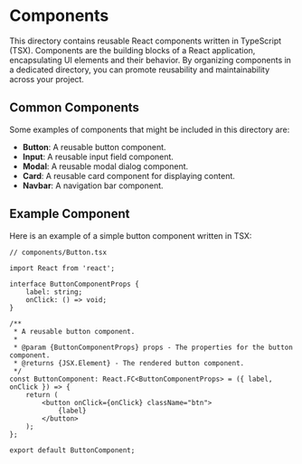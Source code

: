 # Components

This directory contains reusable React components written in TypeScript (TSX). Components are the building blocks of a React application, encapsulating UI elements and their behavior. By organizing components in a dedicated directory, you can promote reusability and maintainability across your project.

## Common Components

Some examples of components that might be included in this directory are:

- **Button**: A reusable button component.
- **Input**: A reusable input field component.
- **Modal**: A reusable modal dialog component.
- **Card**: A reusable card component for displaying content.
- **Navbar**: A navigation bar component.

## Example Component

Here is an example of a simple button component written in TSX:

```tsx
// components/Button.tsx

import React from 'react';

interface ButtonComponentProps {
    label: string;
    onClick: () => void;
}

/**
 * A reusable button component.
 * 
 * @param {ButtonComponentProps} props - The properties for the button component.
 * @returns {JSX.Element} - The rendered button component.
 */
const ButtonComponent: React.FC<ButtonComponentProps> = ({ label, onClick }) => {
    return (
        <button onClick={onClick} className="btn">
            {label}
        </button>
    );
};

export default ButtonComponent;
```
